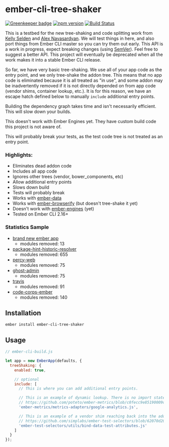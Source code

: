 # ember-cli-tree-shaker

[![Greenkeeper badge](https://badges.greenkeeper.io/kellyselden/ember-cli-tree-shaker.svg)](https://greenkeeper.io/)
[![npm version](https://badge.fury.io/js/ember-cli-tree-shaker.svg)](https://badge.fury.io/js/ember-cli-tree-shaker)
[![Build Status](https://travis-ci.org/kellyselden/ember-cli-tree-shaker.svg?branch=master)](https://travis-ci.org/kellyselden/ember-cli-tree-shaker)

This is a testbed for the new tree-shaking and code splitting work from [Kelly Selden](https://github.com/kellyselden) and [Alex Navasardyan](https://github.com/twokul). We will test things in here, and also port things from Ember CLI master so you can try them out early. This API is a work in progress, expect breaking changes (using [SemVer](https://semver.org/)). Feel free to suggest a better API. This project will eventually be deprecated when all the work makes it into a stable Ember CLI release.

So far, we have very basic tree-shaking. We use all of your app code as the entry point, and we only tree-shake the addon tree. This means that no app code is eliminated because it is all treated as "in use", and some addon may be inadvertently removed if it is not directly depended on from app code (vendor shims, container lookup, etc.). It is for this reason, we have an escape hatch defined below to manually `include` additional entry points.

Building the dependency graph takes time and isn't necessarily efficient. This will slow down your builds.

This doesn't work with Ember Engines yet. They have custom build code this project is not aware of.

This will probably break your tests, as the test code tree is not treated as an entry point.

### Highlights:

* Eliminates dead addon code
* Includes all app code
* Ignores other trees (vendor, bower_components, etc)
* Allow additional entry points
* Slows down build
* Tests will probably break
* Works with [ember-data](https://github.com/emberjs/data)
* Works with [ember-browserify](https://github.com/ef4/ember-browserify) (but doesn't tree-shake it yet)
* Doesn't work with [ember-engines](https://github.com/ember-engines/ember-engines) (yet)
* Tested on Ember CLI 2.16+

### Statistics Sample

* [brand new ember app](https://github.com/ember-cli/ember-new-output)
  * modules removed: 13
* [package-hint-historic-resolver](https://github.com/kellyselden/package-hint-historic-resolver)
  * modules removed: 655
* [percy-web](https://github.com/percy/percy-web)
  * modules removed: 75
* [ghost-admin](https://github.com/TryGhost/Ghost-Admin)
  * modules removed: 75
* [travis](https://github.com/travis-ci/travis-web)
  * modules removed: 91
* [code-corps-ember](https://github.com/code-corps/code-corps-ember)
  * modules removed: 140

## Installation

```
ember install ember-cli-tree-shaker
```

## Usage

```js
// ember-cli-build.js

let app = new EmberApp(defaults, {
  treeShaking: {
    enabled: true,

    // optional
    include: [
      // This is where you can add additional entry points.

      // This is an example of dynamic lookup. There is no import statement, so it needs a hint to prevent removal.
      // https://github.com/poteto/ember-metrics/blob/c0fecc9e85190009d4d08d5be7db88df3e9803ea/addon/services/metrics.js#L177
      'ember-metrics/metrics-adapters/google-analytics.js',

      // This is an example of a vendor shim reaching back into the addon tree. This needs a hint to prevent removal.
      // https://github.com/simplabs/ember-test-selectors/blob/62070d20a2a50918f7cac373a3b23f8e9a94bf31/vendor/ember-test-selectors/patch-component.js#L10
      'ember-test-selectors/utils/bind-data-test-attributes.js'
    ]
  }
});
```
